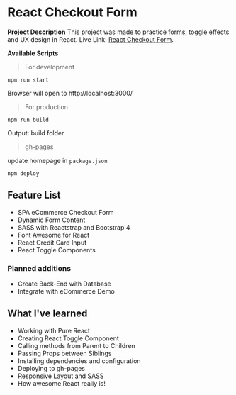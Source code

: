 # React Checkout Form
**Project Description**
This project was made to practice forms, toggle effects and UX design in React. Live Link: [React Checkout Form](https://3daddict.github.io/react-checkout-form/).

**Available Scripts**

> For development

    npm run start
Browser will open to http://localhost:3000/

> For production

    npm run build
Output: build folder

> gh-pages

update homepage in `package.json`

    npm deploy

## Feature List
  * SPA eCommerce Checkout Form
  * Dynamic Form Content
  * SASS with Reactstrap and Bootstrap 4
  * Font Awesome for React
  * React Credit Card Input
  * React Toggle Components

### Planned additions
  * Create Back-End with Database
  * Integrate with eCommerce Demo

## What I've learned
  * Working with Pure React
  * Creating React Toggle Component
  * Calling methods from Parent to Children
  * Passing Props between Siblings
  * Installing dependencies and configuration
  * Deploying to gh-pages
  * Responsive Layout and SASS
  * How awesome React really is!
